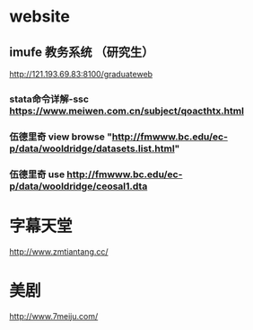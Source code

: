 # website

## imufe 教务系统 （研究生）
http://121.193.69.83:8100/graduateweb


### stata命令详解-ssc https://www.meiwen.com.cn/subject/qoacthtx.html
### 伍德里奇 view browse "http://fmwww.bc.edu/ec-p/data/wooldridge/datasets.list.html" 
### 伍德里奇  use http://fmwww.bc.edu/ec-p/data/wooldridge/ceosal1.dta
# 字幕天堂
http://www.zmtiantang.cc/
# 美剧
http://www.7meiju.com/
